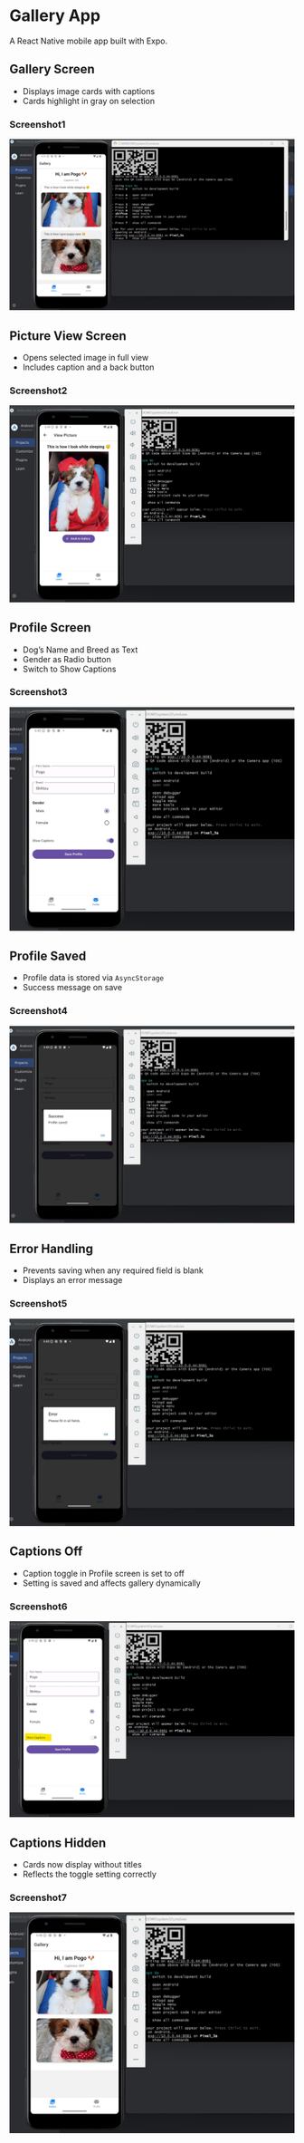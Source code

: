 # Gallery App

A React Native mobile app built with Expo.

## Gallery Screen
- Displays image cards with captions  
- Cards highlight in gray on selection
### Screenshot1 
![Gallery Screen](./screenshot1.jpg)

## Picture View Screen
- Opens selected image in full view  
- Includes caption and a back button
### Screenshot2 
![Picture View](./screenshot2.jpg)

## Profile Screen
- Dog’s Name and Breed as Text
- Gender as Radio button
- Switch to Show Captions
### Screenshot3
![Profile Screen](./screenshot3a.jpg)

## Profile Saved
- Profile data is stored via `AsyncStorage`  
- Success message on save
### Screenshot4 
![Profile Saved](./screenshot4.jpg)

## Error Handling
- Prevents saving when any required field is blank  
- Displays an error message
### Screenshot5
![Error](./screenshot5.jpg)

## Captions Off
- Caption toggle in Profile screen is set to off 
- Setting is saved and affects gallery dynamically
### Screenshot6 
![Caption OFF](./screenshot6.jpg)

## Captions Hidden
- Cards now display without titles  
- Reflects the toggle setting correctly
### Screenshot7 
![Captions Hidden](./screenshot7a.jpg)
